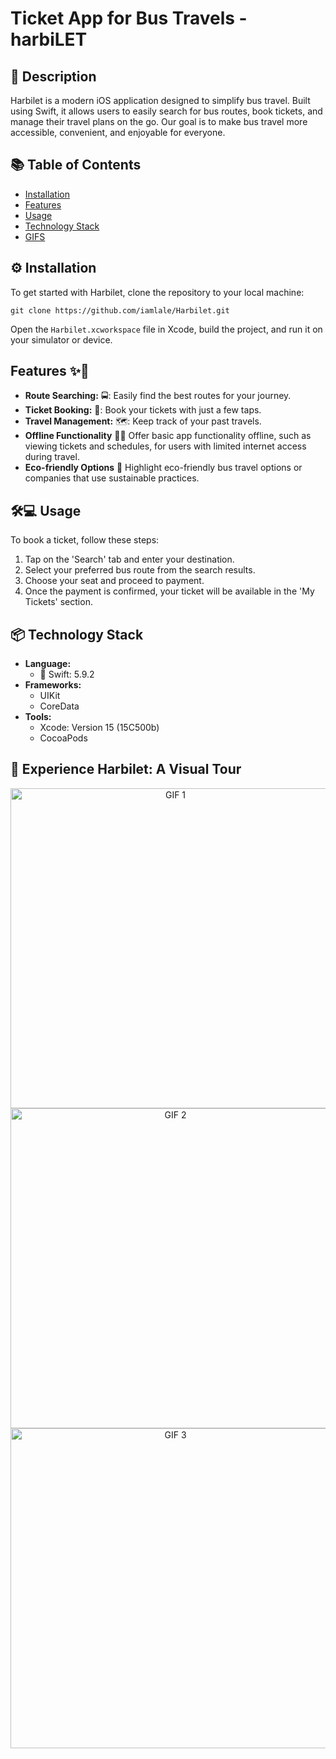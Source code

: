 # Ticket App for Bus Travels - harbiLET

## 📝 Description

Harbilet is a modern iOS application designed to simplify bus travel. Built using Swift, it allows users to easily search for bus routes, book tickets, and manage their travel plans on the go. Our goal is to make bus travel more accessible, convenient, and enjoyable for everyone.

## 📚 Table of Contents

- [Installation](#installation)
- [Features](#features)
- [Usage](#usage)
- [Technology Stack](#-technology-stack)
- [GIFS](#confjsdtact)

## :gear: Installation

To get started with Harbilet, clone the repository to your local machine:

```git clone https://github.com/iamlale/Harbilet.git```

Open the `Harbilet.xcworkspace` file in Xcode, build the project, and run it on your simulator or device.

## Features :sparkles:🚀 

- **Route Searching:** 🚍: Easily find the best routes for your journey.
- **Ticket Booking:** 🎫: Book your tickets with just a few taps.
- **Travel Management:** 🗺️: Keep track of your past travels.
- **Offline Functionality** 📶🚫 Offer basic app functionality offline, such as viewing tickets and schedules, for users with limited internet access during travel.
- **Eco-friendly Options** 🌱 Highlight eco-friendly bus travel options or companies that use sustainable practices.



## 🛠️💻 Usage

To book a ticket, follow these steps:

1. Tap on the 'Search' tab and enter your destination.
2. Select your preferred bus route from the search results.
3. Choose your seat and proceed to payment.
4. Once the payment is confirmed, your ticket will be available in the 'My Tickets' section.


## 📦 Technology Stack

- **Language:** 
  - 🍏 Swift: 5.9.2
- **Frameworks:** 
  - UIKit
  - CoreData
- **Tools:** 
  - Xcode: Version 15 (15C500b)
  - CocoaPods


## 🌟 Experience Harbilet: A Visual Tour

<p align="center">
  <img src="https://github.com/iamlale/TGY3-Homeworks/blob/main/Harbilet/GifsForReadme/Screen%20Recording%202024-03-24%20at%2006.54.07%20(online-video-cutter.com).gif" alt="GIF 1" style="width: auto; height: 512px;"/>
  <img src="https://github.com/iamlale/TGY3-Homeworks/blob/main/Harbilet/GifsForReadme/screen-recording-2024-03-24-at-065407_FvjIVIJr.gif" alt="GIF 2" style="width: auto; height: 512px;"/>
  <img src="https://github.com/iamlale/TGY3-Homeworks/blob/main/Harbilet/GifsForReadme/Screen%20Recording%202024-03-24%20at%2006.54.07.gif" alt="GIF 3" style="width: auto; height: 512px;"/>
</p>
